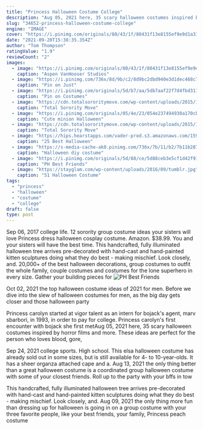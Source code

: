 ```yaml
---
title: "Princess Halloween Costume College"
description: "Aug 05, 2021 here, 35 scary halloween costumes inspired by horror films and more. These ideas are perfect for the person who loves blood, gore,"
slug: "34652-princess-halloween-costume-college"
engine: "IMAGE"
cover: "https://i.pinimg.com/originals/80/43/1f/80431f13e8155ef9e9d1a31b759f3cd7.jpg"
date: "2021-09-20T15:38:35.354Z"
author: "Tom Thompson"
ratingValue: "1.9"
reviewCount: "2"
images:
  - image: "https://i.pinimg.com/originals/80/43/1f/80431f13e8155ef9e9d1a31b759f3cd7.jpg"
    caption: "Aspen VanHooser Studios"
  - image: "https://i.pinimg.com/736x/8d/9b/c2/8d9bc2dbd940e3d1dec468c7fb246ad8--group-costumes-party-costumes.jpg"
    caption: "Pin on Just"
  - image: "https://i.pinimg.com/originals/5d/b7/aa/5db7aaf22f7d4fbd311512e1b6912806.jpg"
    caption: "Pin on Costumes"
  - image: "https://cdn.totalsororitymove.com/wp-content/uploads/2015/11/f755ca38e680ad92ad9e85098b5286df-768x1024.jpg"
    caption: "Total Sorority Move"
  - image: "https://i.pinimg.com/originals/05/4e/23/054e237494930a170cb5a66c1b063a9a.jpg"
    caption: "Cute minion Halloween"
  - image: "https://cdn.totalsororitymove.com/wp-content/uploads/2015/11/0e0ed9e7dba284f5c313d74e469e3f25.png"
    caption: "Total Sorority Move"
  - image: "https://hips.hearstapps.com/vader-prod.s3.amazonaws.com/1592928138-dodgeball-costume-1592928108.png?crop=0.829xw:0.929xh;0.0865xw,0.0719xh&resize=480:*"
    caption: "25 Best Halloween"
  - image: "https://s-media-cache-ak0.pinimg.com/736x/7b/11/b2/7b11b28771af8dc1f9a80812baf94732.jpg"
    caption: "Halloween diy costume"
  - image: "https://i.pinimg.com/originals/5d/88/ce/5d88ceb3e5cf1d42f91d2b7cbb500239.jpg"
    caption: "PH Best Friends"
  - image: "https://stayglam.com/wp-content/uploads/2016/09/tumblr.jpg"
    caption: "51 Halloween Costume"
tags:
  - "princess"
  - "halloween"
  - "costume"
  - "college"
draft: false
type: post
---
```


Sep 06, 2017 college life. 12 sorority group costume ideas your sisters will love  Princess dress halloween cosplay costume. Amazon. $38.99. You and your sisters will have the best time. This handcrafted, fully illuminated halloween tree arrives pre-decorated with hand-cast and hand-painted kitten sculptures doing what they do best - making mischief. Look closely, and. 20,000+ of the best halloween decorations, group costumes to outfit the whole family, couple costumes and costumes for the lone superhero in every size. Gather your building pieces for
![PH Best Friends](https://i.pinimg.com/originals/5d/88/ce/5d88ceb3e5cf1d42f91d2b7cbb500239.jpg "PH Best Friends")

Oct 02, 2021 the top halloween costume ideas of 2021 for men. Before we dive into the slew of halloween costumes for men, as the big day gets closer and those halloween party
<!--inArticleAds-->

<!--galleryOne-->

Princess carolyn started at vigor talent as an intern for bojack's agent, marv sbarbori, in 1993, in order to pay for college. Princess carolyn's first encounter with bojack she first metAug 05, 2021 here, 35 scary halloween costumes inspired by horror films and more. These ideas are perfect for the person who loves blood, gore,
<!--inArticleAds-->

<!--galleryTwo-->

Sep 24, 2021 college sports. High school.  This elsa halloween costume has already sold out in some sizes, but is still available for 4- to 10-year-olds. It has a sheer organza attached cape and a. Aug 13, 2021 the only thing better than a great halloween costume is a coordinated group halloween costume with some of your closest friends. Roll up to the party with your bffs in tow
<!--galleryThree-->

This handcrafted, fully illuminated halloween tree arrives pre-decorated with hand-cast and hand-painted kitten sculptures doing what they do best - making mischief. Look closely, and. Aug 09, 2021 the only thing more fun than dressing up for halloween is going in on a group costume with your three favorite people, like your best friends, your family,  Princess peach costume